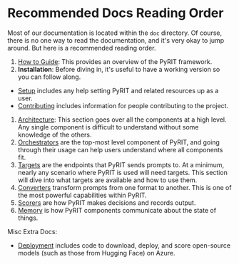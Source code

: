 # Recommended Docs Reading Order

Most of our documentation is located within the `doc` directory. Of course, there is no one way to read the documentation, and it's very okay to jump around. But here is a recommended reading order.

1. [How to Guide](./how_to_guide.ipynb): This provides an overview of the PyRIT framework.
1. **Installation**: Before diving in, it's useful to have a working version so you can follow along.
  - [Setup](./setup/) includes any help setting PyRIT and related resources up as a user.
  - [Contributing](./contributing) includes information for people contributing to the project.
1. [Architecture](./code/architecture.md): This section goes over all the components at a high level. Any single component is difficult to understand without some knowledge of the others. 
1. [Orchestrators](./code/orchestrators/) are the top-most level component of PyRIT, and going through their usage can help users understand where all components fit.
1. [Targets](./code/targets/) are the endpoints that PyRIT sends prompts to. At a minimum, nearly any scenario where PyRIT is used will need targets. This section will dive into what targets are available and how to use them.
1. [Converters](./code/converters/) transform prompts from one format to another. This is one of the most powerful capabilities within PyRIT.
1. [Scorers](./code/scoring/) are how PyRIT makes decisions and records output.
1. [Memory](./code/memory/) is how PyRIT components communicate about the state of things.

Misc Extra Docs:

- [Deployment](./deployment/) includes code to download, deploy, and score open-source models (such as those from Hugging Face) on Azure.
